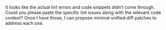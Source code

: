It looks like the actual lint errors and code snippets didn’t come through. Could you please paste the specific lint issues along with the relevant code context? Once I have those, I can propose minimal unified‑diff patches to address each one.
